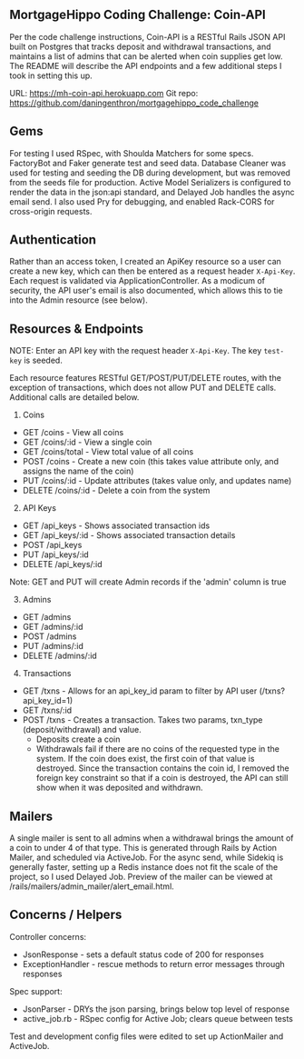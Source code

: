MortgageHippo Coding Challenge: Coin-API
----------------------------------------

Per the code challenge instructions, Coin-API is a RESTful Rails JSON API built on Postgres that tracks deposit and withdrawal transactions, and maintains a list of admins that can be alerted when coin supplies get low. The README will describe the API endpoints and a few additional steps I took in setting this up.

URL: https://mh-coin-api.herokuapp.com
Git repo: https://github.com/daningenthron/mortgagehippo_code_challenge

Gems
----

For testing I used RSpec, with Shoulda Matchers for some specs. FactoryBot and Faker generate test and seed data. Database Cleaner was used for testing and seeding the DB during development, but was removed from the seeds file for production. Active Model Serializers is configured to render the data in the json:api standard, and Delayed Job handles the async email send. I also used Pry for debugging, and enabled Rack-CORS for cross-origin requests.

Authentication
--------------

Rather than an access token, I created an ApiKey resource so a user can create a new key, which can then be entered as a request header `X-Api-Key`. Each request is validated via ApplicationController. As a modicum of security, the API user's email is also documented, which allows this to tie into the Admin resource (see below).


Resources & Endpoints
---------------------

NOTE: Enter an API key with the request header `X-Api-Key`. The key `test-key` is seeded.

Each resource features RESTful GET/POST/PUT/DELETE routes, with the exception of transactions, which does not allow PUT and DELETE calls. Additional calls are detailed below.

1. Coins
  - GET /coins - View all coins
  - GET /coins/:id - View a single coin
  - GET /coins/total - View total value of all coins
  - POST /coins - Create a new coin (this takes value attribute only, and assigns the name of the coin)
  - PUT /coins/:id - Update attributes (takes value only, and updates name)
  - DELETE /coins/:id - Delete a coin from the system

2. API Keys
  - GET /api_keys - Shows associated transaction ids
  - GET /api_keys/:id - Shows associated transaction details
  - POST /api_keys 
  - PUT /api_keys/:id
  - DELETE /api_keys/:id

  Note: GET and PUT will create Admin records if the 'admin' column is true

3. Admins

  - GET /admins
  - GET /admins/:id
  - POST /admins
  - PUT /admins/:id
  - DELETE /admins/:id

4. Transactions

  - GET /txns - Allows for an api_key_id param to filter by API user (/txns?api_key_id=1)
  - GET /txns/:id
  - POST /txns - Creates a transaction. Takes two params, txn_type (deposit/withdrawal) and value.
    - Deposits create a coin
    - Withdrawals fail if there are no coins of the requested type in the system. If the coin does exist, the first coin of that value is destroyed. Since the transaction contains the coin id, I removed the foreign key constraint so that if a coin is destroyed, the API can still show when it was deposited and withdrawn.

Mailers
-------

A single mailer is sent to all admins when a withdrawal brings the amount of a coin to under 4 of that type. This is generated through Rails by Action Mailer, and scheduled via ActiveJob. For the async send, while Sidekiq is generally faster, setting up a Redis instance does not fit the scale of the project, so I used Delayed Job.
Preview of the mailer can be viewed at /rails/mailers/admin_mailer/alert_email.html.

Concerns / Helpers
------------------

Controller concerns: 
- JsonResponse - sets a default status code of 200 for responses
- ExceptionHandler - rescue methods to return error messages through responses

Spec support:
- JsonParser - DRYs the json parsing, brings below top level of response
- active_job.rb - RSpec config for Active Job; clears queue between tests

Test and development config files were edited to set up ActionMailer and ActiveJob.